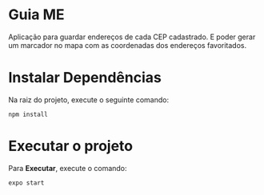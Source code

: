 # Guia ME

Aplicação para guardar endereços de cada CEP cadastrado. E poder gerar um marcador no mapa com as coordenadas dos endereços favoritados. 


# Instalar Dependências
Na raiz do projeto, execute o seguinte comando: 

`npm install`

# Executar o projeto
Para **Executar**, execute o comando: 

`expo start`
